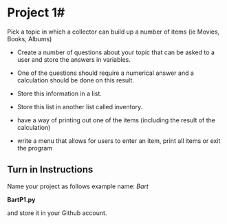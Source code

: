 # Project 1#

Pick a topic in which a collector can build up a number of items (ie Movies, Books, Albums)

- Create a number of questions about your topic that can be asked to a user and store the answers in variables.

- One of the questions should require a numerical answer and a calculation should be done on this result.

- Store this information in a list.
- Store this list in another list called inventory.
- have a way of printing out one of the items (including the result of the calculation)
- write a menu that allows for users to enter an item, print all items or exit the program

## Turn in Instructions ##
Name your project as follows
example name: *Bart*

**BartP1.py**

and store it in your Github account.
